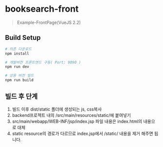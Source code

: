 # booksearch-front

> Example-FrontPage(VueJS 2.2)

## Build Setup

``` bash
# 의존 다운로드
npm install

# 개발버전 프론트엔드 구동( Port: 9090 )
npm run dev

# 상용 버전 빌드
npm run build
```

## 빌드 후 단계
1. 빌드 이후 dist/static 폴더에 생성되는 js, css복사
2. backend프로젝트 내의 /src/main/resources/static/에 붙여넣기
3. src/main/webapp/WEB-INF/jsp/index.jsp 파일 내용은 index.html의 내용으로 대체
4. static resource의 경로가 다르므로 index.jsp에서 /static/ 내용을 제거 해주면 됩니다.

